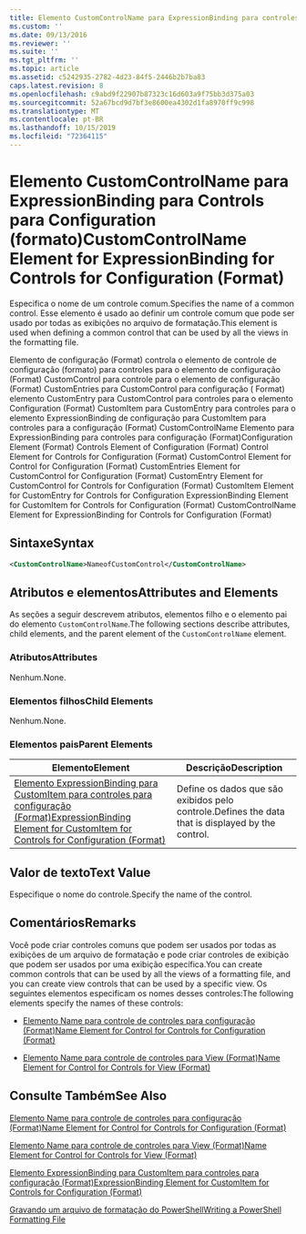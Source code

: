 ```yaml
---
title: Elemento CustomControlName para ExpressionBinding para controles para configuração (Format) | Microsoft Docs
ms.custom: ''
ms.date: 09/13/2016
ms.reviewer: ''
ms.suite: ''
ms.tgt_pltfrm: ''
ms.topic: article
ms.assetid: c5242935-2782-4d23-84f5-2446b2b7ba83
caps.latest.revision: 8
ms.openlocfilehash: c9abd9f22907b87323c16d603a9f75bb3d375a03
ms.sourcegitcommit: 52a67bcd9d7bf3e8600ea4302d1fa8970ff9c998
ms.translationtype: MT
ms.contentlocale: pt-BR
ms.lasthandoff: 10/15/2019
ms.locfileid: "72364115"
---
```

# <a name="customcontrolname-element-for-expressionbinding-for-controls-for-configuration-format"></a><span data-ttu-id="e5a48-102">Elemento CustomControlName para ExpressionBinding para Controls para Configuration (formato)</span><span class="sxs-lookup"><span data-stu-id="e5a48-102">CustomControlName Element for ExpressionBinding for Controls for Configuration (Format)</span></span>

<span data-ttu-id="e5a48-103">Especifica o nome de um controle comum.</span><span class="sxs-lookup"><span data-stu-id="e5a48-103">Specifies the name of a common control.</span></span> <span data-ttu-id="e5a48-104">Esse elemento é usado ao definir um controle comum que pode ser usado por todas as exibições no arquivo de formatação.</span><span class="sxs-lookup"><span data-stu-id="e5a48-104">This element is used when defining a common control that can be used by all the views in the formatting file.</span></span>

<span data-ttu-id="e5a48-105">Elemento de configuração (Format) controla o elemento de controle de configuração (formato) para controles para o elemento de configuração (Format) CustomControl para controle para o elemento de configuração (Format) CustomEntries para CustomControl para configuração ( Format) elemento CustomEntry para CustomControl para controles para o elemento Configuration (Format) CustomItem para CustomEntry para controles para o elemento ExpressionBinding de configuração para CustomItem para controles para a configuração (Format) CustomControlName Elemento para ExpressionBinding para controles para configuração (Format)</span><span class="sxs-lookup"><span data-stu-id="e5a48-105">Configuration Element (Format) Controls Element of Configuration (Format) Control Element for Controls for Configuration (Format) CustomControl Element for Control for Configuration (Format) CustomEntries Element for CustomControl for Configuration (Format) CustomEntry Element for CustomControl for Controls for Configuration (Format) CustomItem Element for CustomEntry for Controls for Configuration ExpressionBinding Element for CustomItem for Controls for Configuration (Format) CustomControlName Element for ExpressionBinding for Controls for Configuration (Format)</span></span>

## <a name="syntax"></a><span data-ttu-id="e5a48-106">Sintaxe</span><span class="sxs-lookup"><span data-stu-id="e5a48-106">Syntax</span></span>

```xml
<CustomControlName>NameofCustomControl</CustomControlName>
```

## <a name="attributes-and-elements"></a><span data-ttu-id="e5a48-107">Atributos e elementos</span><span class="sxs-lookup"><span data-stu-id="e5a48-107">Attributes and Elements</span></span>

<span data-ttu-id="e5a48-108">As seções a seguir descrevem atributos, elementos filho e o elemento pai do elemento `CustomControlName`.</span><span class="sxs-lookup"><span data-stu-id="e5a48-108">The following sections describe attributes, child elements, and the parent element of the `CustomControlName` element.</span></span>

### <a name="attributes"></a><span data-ttu-id="e5a48-109">Atributos</span><span class="sxs-lookup"><span data-stu-id="e5a48-109">Attributes</span></span>

<span data-ttu-id="e5a48-110">Nenhum.</span><span class="sxs-lookup"><span data-stu-id="e5a48-110">None.</span></span>

### <a name="child-elements"></a><span data-ttu-id="e5a48-111">Elementos filhos</span><span class="sxs-lookup"><span data-stu-id="e5a48-111">Child Elements</span></span>

<span data-ttu-id="e5a48-112">Nenhum.</span><span class="sxs-lookup"><span data-stu-id="e5a48-112">None.</span></span>

### <a name="parent-elements"></a><span data-ttu-id="e5a48-113">Elementos pais</span><span class="sxs-lookup"><span data-stu-id="e5a48-113">Parent Elements</span></span>

|<span data-ttu-id="e5a48-114">Elemento</span><span class="sxs-lookup"><span data-stu-id="e5a48-114">Element</span></span>|<span data-ttu-id="e5a48-115">Descrição</span><span class="sxs-lookup"><span data-stu-id="e5a48-115">Description</span></span>|
|-------------|-----------------|
|[<span data-ttu-id="e5a48-116">Elemento ExpressionBinding para CustomItem para controles para configuração (Format)</span><span class="sxs-lookup"><span data-stu-id="e5a48-116">ExpressionBinding Element for CustomItem for Controls for Configuration (Format)</span></span>](./expressionbinding-element-for-customitem-for-controls-for-configuration-format.md)|<span data-ttu-id="e5a48-117">Define os dados que são exibidos pelo controle.</span><span class="sxs-lookup"><span data-stu-id="e5a48-117">Defines the data that is displayed by the control.</span></span>|

## <a name="text-value"></a><span data-ttu-id="e5a48-118">Valor de texto</span><span class="sxs-lookup"><span data-stu-id="e5a48-118">Text Value</span></span>

<span data-ttu-id="e5a48-119">Especifique o nome do controle.</span><span class="sxs-lookup"><span data-stu-id="e5a48-119">Specify the name of the control.</span></span>

## <a name="remarks"></a><span data-ttu-id="e5a48-120">Comentários</span><span class="sxs-lookup"><span data-stu-id="e5a48-120">Remarks</span></span>

<span data-ttu-id="e5a48-121">Você pode criar controles comuns que podem ser usados por todas as exibições de um arquivo de formatação e pode criar controles de exibição que podem ser usados por uma exibição específica.</span><span class="sxs-lookup"><span data-stu-id="e5a48-121">You can create common controls that can be used by all the views of a formatting file, and you can create view controls that can be used by a specific view.</span></span> <span data-ttu-id="e5a48-122">Os seguintes elementos especificam os nomes desses controles:</span><span class="sxs-lookup"><span data-stu-id="e5a48-122">The following elements specify the names of these controls:</span></span>

- [<span data-ttu-id="e5a48-123">Elemento Name para controle de controles para configuração (Format)</span><span class="sxs-lookup"><span data-stu-id="e5a48-123">Name Element for Control for Controls for Configuration (Format)</span></span>](./name-element-for-control-for-controls-for-configuration-format.md)

- [<span data-ttu-id="e5a48-124">Elemento Name para controle de controles para View (Format)</span><span class="sxs-lookup"><span data-stu-id="e5a48-124">Name Element for Control for Controls for View (Format)</span></span>](./name-element-for-control-for-controls-for-view-format.md)

## <a name="see-also"></a><span data-ttu-id="e5a48-125">Consulte Também</span><span class="sxs-lookup"><span data-stu-id="e5a48-125">See Also</span></span>

[<span data-ttu-id="e5a48-126">Elemento Name para controle de controles para configuração (Format)</span><span class="sxs-lookup"><span data-stu-id="e5a48-126">Name Element for Control for Controls for Configuration (Format)</span></span>](./name-element-for-control-for-controls-for-configuration-format.md)

[<span data-ttu-id="e5a48-127">Elemento Name para controle de controles para View (Format)</span><span class="sxs-lookup"><span data-stu-id="e5a48-127">Name Element for Control for Controls for View (Format)</span></span>](./name-element-for-control-for-controls-for-view-format.md)

[<span data-ttu-id="e5a48-128">Elemento ExpressionBinding para CustomItem para controles para configuração (Format)</span><span class="sxs-lookup"><span data-stu-id="e5a48-128">ExpressionBinding Element for CustomItem for Controls for Configuration (Format)</span></span>](./expressionbinding-element-for-customitem-for-controls-for-configuration-format.md)

[<span data-ttu-id="e5a48-129">Gravando um arquivo de formatação do PowerShell</span><span class="sxs-lookup"><span data-stu-id="e5a48-129">Writing a PowerShell Formatting File</span></span>](./writing-a-powershell-formatting-file.md)
